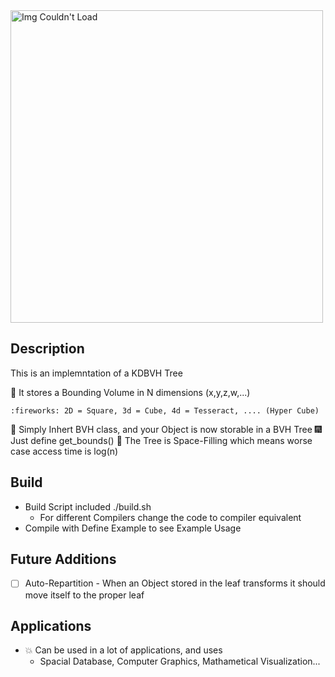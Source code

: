 <img src="https://user-images.githubusercontent.com/60249504/147365454-ec78a07c-8121-4341-b229-825325cf4b92.gif" alt="Img Couldn't Load" width="500">

## Description

This is an implemntation of a KDBVH Tree

:sparkler: It stores a Bounding Volume in N dimensions (x,y,z,w,...)

    :fireworks: 2D = Square, 3d = Cube, 4d = Tesseract, .... (Hyper Cube)

:sparkler: Simply Inhert BVH class, and your Object is now storable in a BVH Tree
    :fireworks: Just define get_bounds()
:sparkler: The Tree is Space-Filling which means worse case access time is log(n)

## Build

- Build Script included ./build.sh
  - For different Compilers change the code to compiler equivalent
- Compile with Define Example to see Example Usage

## Future Additions

- [ ] Auto-Repartition
      - When an Object stored in the leaf transforms it should move itself to the proper leaf
      
## Applications 
- :collision: Can be used in a lot of applications, and uses
  - Spacial Database, Computer Graphics, Mathametical Visualization...
